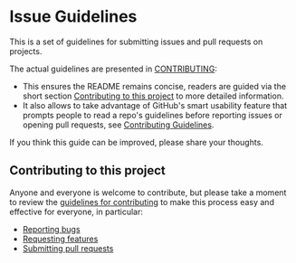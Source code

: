 # Issue Guidelines

This is a set of guidelines for submitting issues and pull requests on projects.

The actual guidelines are presented in [CONTRIBUTING](CONTRIBUTING.md):
* This ensures the README remains concise, readers are guided via the short section
[Contributing to this project](#contributing-to-this-project) to more detailed information.
* It also allows to take advantage of GitHub's smart usability feature that prompts
people to read a repo's guidelines before reporting issues or opening pull requests,
see [Contributing Guidelines](https://github.com/blog/1184-contributing-guidelines).

If you think this guide can be improved, please share your thoughts.


## Contributing to this project

Anyone and everyone is welcome to contribute, but please take a moment to
review the [guidelines for contributing](CONTRIBUTING.md) to make this process
easy and effective for everyone, in particular:

* [Reporting bugs](CONTRIBUTING.md#reporting-bugs)
* [Requesting features](CONTRIBUTING.md#requesting-features)
* [Submitting pull requests](CONTRIBUTING.md#submitting-pull-requests)